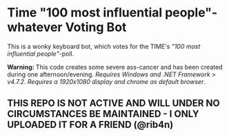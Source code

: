 # Time "100 most influential people"-whatever Voting Bot

This is a wonky keyboard bot, which votes for the TIME's _"100 most influential people"_-poll.

**Warning:** This code creates some severe ass-cancer and has been created during one afternoon/evening.
_Requires Windows and .NET Framework > v4.7.2_.
_Requires a 1920x1080 display and chrome as default browser_.



## THIS REPO IS NOT ACTIVE AND WILL UNDER NO CIRCUMSTANCES BE MAINTAINED - I ONLY UPLOADED IT FOR A FRIEND (@rib4n)
